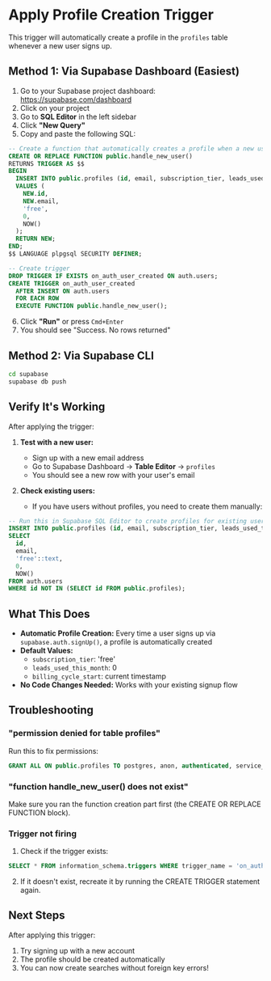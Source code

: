 # Apply Profile Creation Trigger

This trigger will automatically create a profile in the `profiles` table whenever a new user signs up.

## Method 1: Via Supabase Dashboard (Easiest)

1. Go to your Supabase project dashboard: https://supabase.com/dashboard
2. Click on your project
3. Go to **SQL Editor** in the left sidebar
4. Click **"New Query"**
5. Copy and paste the following SQL:

```sql
-- Create a function that automatically creates a profile when a new user signs up
CREATE OR REPLACE FUNCTION public.handle_new_user()
RETURNS TRIGGER AS $$
BEGIN
  INSERT INTO public.profiles (id, email, subscription_tier, leads_used_this_month, billing_cycle_start)
  VALUES (
    NEW.id,
    NEW.email,
    'free',
    0,
    NOW()
  );
  RETURN NEW;
END;
$$ LANGUAGE plpgsql SECURITY DEFINER;

-- Create trigger
DROP TRIGGER IF EXISTS on_auth_user_created ON auth.users;
CREATE TRIGGER on_auth_user_created
  AFTER INSERT ON auth.users
  FOR EACH ROW
  EXECUTE FUNCTION public.handle_new_user();
```

6. Click **"Run"** or press `Cmd+Enter`
7. You should see "Success. No rows returned"

## Method 2: Via Supabase CLI

```bash
cd supabase
supabase db push
```

## Verify It's Working

After applying the trigger:

1. **Test with a new user:**
   - Sign up with a new email address
   - Go to Supabase Dashboard → **Table Editor** → `profiles`
   - You should see a new row with your user's email

2. **Check existing users:**
   - If you have users without profiles, you need to create them manually:

```sql
-- Run this in Supabase SQL Editor to create profiles for existing users
INSERT INTO public.profiles (id, email, subscription_tier, leads_used_this_month, billing_cycle_start)
SELECT
  id,
  email,
  'free'::text,
  0,
  NOW()
FROM auth.users
WHERE id NOT IN (SELECT id FROM public.profiles);
```

## What This Does

- **Automatic Profile Creation:** Every time a user signs up via `supabase.auth.signUp()`, a profile is automatically created
- **Default Values:**
  - `subscription_tier`: 'free'
  - `leads_used_this_month`: 0
  - `billing_cycle_start`: current timestamp
- **No Code Changes Needed:** Works with your existing signup flow

## Troubleshooting

### "permission denied for table profiles"
Run this to fix permissions:
```sql
GRANT ALL ON public.profiles TO postgres, anon, authenticated, service_role;
```

### "function handle_new_user() does not exist"
Make sure you ran the function creation part first (the CREATE OR REPLACE FUNCTION block).

### Trigger not firing
1. Check if the trigger exists:
```sql
SELECT * FROM information_schema.triggers WHERE trigger_name = 'on_auth_user_created';
```

2. If it doesn't exist, recreate it by running the CREATE TRIGGER statement again.

## Next Steps

After applying this trigger:
1. Try signing up with a new account
2. The profile should be created automatically
3. You can now create searches without foreign key errors!
